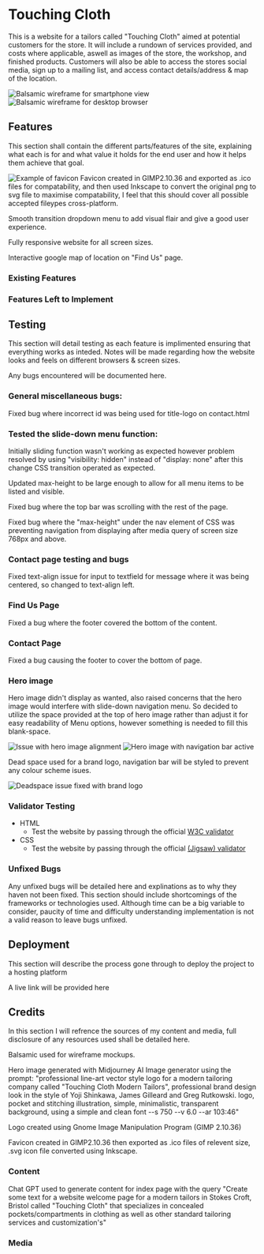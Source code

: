 # Touching Cloth 

This is a website for a tailors called "Touching Cloth" aimed at potential customers for the store. It will include a rundown of services provided, and costs where applicable, aswell as images of the store, the workshop, and finished products. Customers will also be able to access the stores social media, sign up to a mailing list, and access contact details/address & map of the location.

![Balsamic wireframe for smartphone view](assets/readme/images/touching-cloth-smart-wf.png)
![Balsamic wireframe for desktop browser](assets/readme/images/touching-cloth-browser-wf.png)

## Features 

This section shall contain the different parts/features of the site, explaining what each is for and what value it holds for the end user and how it helps them achieve that goal.

![Example of favicon](assets/images/favicon/touching-cloth-icon-144.ico) Favicon created in GIMP2.10.36 and exported as .ico files for compatability, and then used Inkscape to convert the original png to svg file to maximise compatability, I feel that this should cover all possible accepted fileypes cross-platform.

Smooth transition dropdown menu to add visual flair and give a good user experience.

Fully responsive website for all screen sizes.

Interactive google map of location on "Find Us" page.

### Existing Features

### Features Left to Implement

## Testing 

This section will detail testing as each feature is implimented ensuring that everything works as inteded. Notes will be made regarding how the website looks and feels on different browsers & screen sizes.

Any bugs encountered will be documented here.

### General miscellaneous bugs:

Fixed bug where incorrect id was being used for title-logo on contact.html

### Tested the slide-down menu function:

Initially sliding function wasn't working as expected however problem resolved by using "visibility: hidden" instead of "display: none" after this change CSS transition operated as expected. 

Updated max-height to be large enough to allow for all menu items to be listed and visible.

Fixed bug where the top bar was scrolling with the rest of the page.

Fixed bug where the "max-height" under the nav element of CSS was preventing navigation from displaying after media query of screen size 768px and above.

### Contact page testing and bugs

Fixed text-align issue for input to textfield for message where it was being centered, so changed to text-align left.

### Find Us Page

Fixed a bug where the footer covered the bottom of the content.

### Contact Page

Fixed a bug causing the footer to cover the bottom of page.

### Hero image

Hero image didn't display as wanted, also raised concerns that the hero image would interfere with slide-down navigation menu. So decided to utilize the space provided at the top of hero image rather than adjust it for easy readability of Menu options, however something is needed to fill this blank-space.

![Issue with hero image alignment](assets/readme/images/hero-issue.png) ![Hero image with navigation bar active](assets/readme/images/hero-issue-menu.png)

Dead space used for a brand logo, navigation bar will be styled to prevent any colour scheme isues.

![Deadspace issue fixed with brand logo](assets/readme/images/fix-with-logo.png)

### Validator Testing 

- HTML
  - Test the website by passing through the official [W3C validator](https://validator.w3.org/)
- CSS
  - Test the website by passing through the official [(Jigsaw) validator](https://jigsaw.w3.org/css-validator/)

### Unfixed Bugs

Any unfixed bugs will be detailed here and explinations as to why they haven not been fixed. This section should include shortcomings of the frameworks or technologies used. Although time can be a big variable to consider, paucity of time and difficulty understanding implementation is not a valid reason to leave bugs unfixed.

## Deployment

This section will describe the process gone through to deploy the project to a hosting platform

A live link will be provided here

## Credits 

In this section I will refrence the sources of my content and media, full disclosure of any resources used shall be detailed here.

Balsamic used for wireframe mockups.

Hero image generated with Midjourney AI Image generator using the prompt: "professional line-art vector style logo for a modern tailoring company called "Touching Cloth Modern Tailors", professional brand design look in the style of Yoji Shinkawa, James Gilleard and Greg Rutkowski. logo, pocket and stitching illustration, simple, minimalistic, transparent background, using a simple and clean font --s 750 --v 6.0 --ar 103:46"

Logo created using Gnome Image Manipulation Program (GIMP 2.10.36)

Favicon created in GIMP2.10.36 then exported as .ico files of relevent size, .svg icon file converted using Inkscape.

### Content 

Chat GPT used to generate content for index page with the query "Create some text for a website welcome page for a modern tailors in Stokes Croft, Bristol called "Touching Cloth" that specializes in concealed pockets/compartments in clothing as well as other standard tailoring services and customization's"

### Media